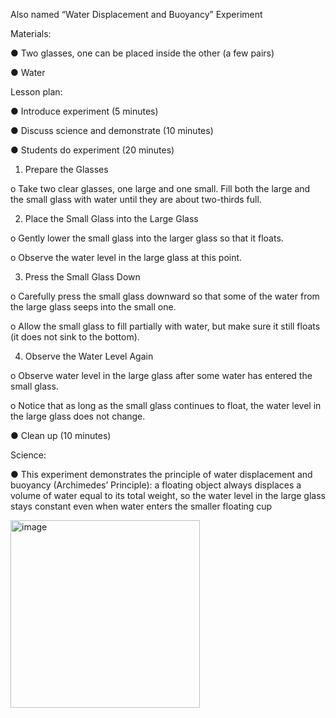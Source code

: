 Also named “Water Displacement and Buoyancy” Experiment

Materials:

●	Two glasses, one can be placed inside the other (a few pairs)

●	Water

Lesson plan:

●	Introduce experiment (5 minutes)

●	Discuss science and demonstrate (10 minutes)

●	Students do experiment (20 minutes)

1.	Prepare the Glasses

o	Take two clear glasses, one large and one small. Fill both the large and the small glass with water until they are about two-thirds full.

2.	Place the Small Glass into the Large Glass

o	Gently lower the small glass into the larger glass so that it floats.

o	Observe the water level in the large glass at this point.

3.	Press the Small Glass Down

o	Carefully press the small glass downward so that some of the water from the large glass seeps into the small one.

o	Allow the small glass to fill partially with water, but make sure it still floats (it does not sink to the bottom).

4.	Observe the Water Level Again

o	Observe water level in the large glass after some water has entered the small glass.

o	Notice that as long as the small glass continues to float, the water level in the large glass does not change.

●	Clean up (10 minutes)

Science:

●	This experiment demonstrates the principle of water displacement and buoyancy (Archimedes’ Principle): a floating object always displaces a volume of water equal to its total weight, so the water level in the large glass stays constant even when water enters the smaller floating cup

<img width="303" height="300" alt="image" src="https://github.com/user-attachments/assets/9d467496-13ca-4796-8479-fe17fc580466" />


